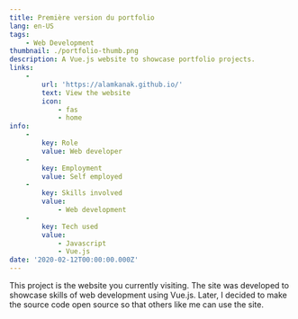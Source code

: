 ```yaml
---
title: Première version du portfolio
lang: en-US
tags:
    - Web Development
thumbnail: ./portfolio-thumb.png
description: A Vue.js website to showcase portfolio projects.
links:
    -
        url: 'https://alamkanak.github.io/'
        text: View the website
        icon:
            - fas
            - home
info:
    -
        key: Role
        value: Web developer
    -
        key: Employment
        value: Self employed
    -
        key: Skills involved
        value:
            - Web development
    -
        key: Tech used
        value:
            - Javascript
            - Vue.js
date: '2020-02-12T00:00:00.000Z'
---
```


This project is the website you currently visiting. The site was developed to showcase skills of web development using Vue.js. Later, I decided to make the source code open source so that others like me can use the site.
